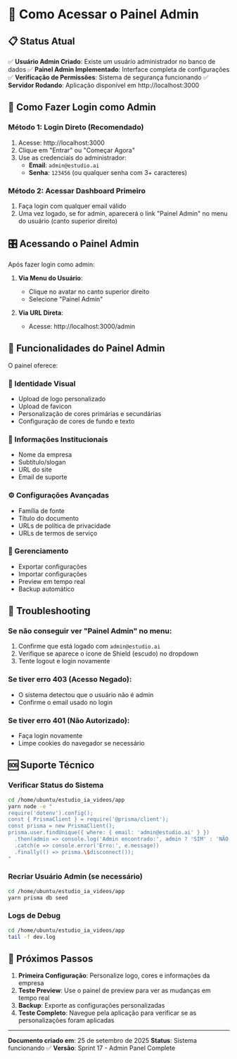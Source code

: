 
# 🔐 Como Acessar o Painel Admin

## 📋 Status Atual

✅ **Usuário Admin Criado**: Existe um usuário administrador no banco de dados
✅ **Painel Admin Implementado**: Interface completa de configurações
✅ **Verificação de Permissões**: Sistema de segurança funcionando
✅ **Servidor Rodando**: Aplicação disponível em http://localhost:3000

## 🚀 Como Fazer Login como Admin

### Método 1: Login Direto (Recomendado)
1. Acesse: http://localhost:3000
2. Clique em "Entrar" ou "Começar Agora"
3. Use as credenciais do administrador:
   - **Email**: `admin@estudio.ai`
   - **Senha**: `123456` (ou qualquer senha com 3+ caracteres)

### Método 2: Acessar Dashboard Primeiro
1. Faça login com qualquer email válido
2. Uma vez logado, se for admin, aparecerá o link "Painel Admin" no menu do usuário (canto superior direito)

## 🎛️ Acessando o Painel Admin

Após fazer login como admin:

1. **Via Menu do Usuário**:
   - Clique no avatar no canto superior direito
   - Selecione "Painel Admin"

2. **Via URL Direta**:
   - Acesse: http://localhost:3000/admin

## 🔧 Funcionalidades do Painel Admin

O painel oferece:

### 🎨 Identidade Visual
- Upload de logo personalizado
- Upload de favicon
- Personalização de cores primárias e secundárias
- Configuração de cores de fundo e texto

### 🏢 Informações Institucionais  
- Nome da empresa
- Subtítulo/slogan
- URL do site
- Email de suporte

### ⚙️ Configurações Avançadas
- Família de fonte
- Título do documento
- URLs de política de privacidade
- URLs de termos de serviço

### 📁 Gerenciamento
- Exportar configurações
- Importar configurações
- Preview em tempo real
- Backup automático

## 🐛 Troubleshooting

### Se não conseguir ver "Painel Admin" no menu:
1. Confirme que está logado com `admin@estudio.ai`
2. Verifique se aparece o ícone de Shield (escudo) no dropdown
3. Tente logout e login novamente

### Se tiver erro 403 (Acesso Negado):
- O sistema detectou que o usuário não é admin
- Confirme o email usado no login

### Se tiver erro 401 (Não Autorizado):
- Faça login novamente
- Limpe cookies do navegador se necessário

## 🆘 Suporte Técnico

### Verificar Status do Sistema
```bash
cd /home/ubuntu/estudio_ia_videos/app
yarn node -e "
require('dotenv').config();
const { PrismaClient } = require('@prisma/client');
const prisma = new PrismaClient();
prisma.user.findUnique({ where: { email: 'admin@estudio.ai' } })
  .then(admin => console.log('Admin encontrado:', admin ? 'SIM' : 'NÃO'))
  .catch(e => console.error('Erro:', e.message))
  .finally(() => prisma.\$disconnect());
"
```

### Recriar Usuário Admin (se necessário)
```bash
cd /home/ubuntu/estudio_ia_videos/app
yarn prisma db seed
```

### Logs de Debug
```bash
cd /home/ubuntu/estudio_ia_videos/app
tail -f dev.log
```

## 🔄 Próximos Passos

1. **Primeira Configuração**: Personalize logo, cores e informações da empresa
2. **Teste Preview**: Use o painel de preview para ver as mudanças em tempo real
3. **Backup**: Exporte as configurações personalizadas
4. **Teste Completo**: Navegue pela aplicação para verificar se as personalizações foram aplicadas

---
**Documento criado em**: 25 de setembro de 2025
**Status**: Sistema funcionando ✅
**Versão**: Sprint 17 - Admin Panel Complete
